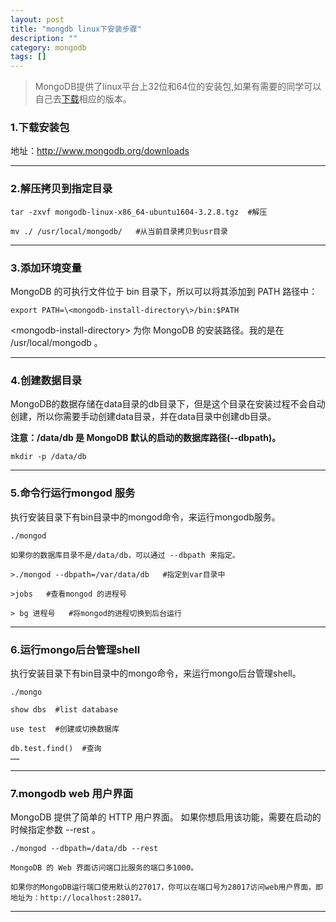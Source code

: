 ```yaml
---
layout: post
title: "mongdb linux下安装步骤"
description: ""
category: mongodb
tags: []
---
```


> MongoDB提供了linux平台上32位和64位的安装包,如果有需要的同学可以自己去[下载](http://www.mongodb.org/downloads)相应的版本。

### 1.下载安装包

地址：http://www.mongodb.org/downloads

---

### 2.解压拷贝到指定目录

```
tar -zxvf mongodb-linux-x86_64-ubuntu1604-3.2.8.tgz  #解压

mv ./ /usr/local/mongodb/   #从当前目录拷贝到usr目录

```

---

### 3.添加环境变量

MongoDB 的可执行文件位于 bin 目录下，所以可以将其添加到 PATH 路径中：

```
export PATH=\<mongodb-install-directory\>/bin:$PATH
```
\<mongodb-install-directory\> 为你 MongoDB 的安装路径。我的是在 /usr/local/mongodb 。

---

### 4.创建数据目录

MongoDB的数据存储在data目录的db目录下，但是这个目录在安装过程不会自动创建，所以你需要手动创建data目录，并在data目录中创建db目录。

**注意：/data/db 是 MongoDB 默认的启动的数据库路径(--dbpath)。**

```
mkdir -p /data/db
```

---

### 5.命令行运行mongod 服务

执行安装目录下有bin目录中的mongod命令，来运行mongodb服务。

```
./mongod
```
    如果你的数据库目录不是/data/db，可以通过 --dbpath 来指定。

```
>./mongod --dbpath=/var/data/db   #指定到var目录中

>jobs   #查看mongod 的进程号

> bg 进程号   #将mongod的进程切换到后台运行

```
---

### 6.运行mongo后台管理shell

执行安装目录下有bin目录中的mongo命令，来运行mongo后台管理shell。

```
./mongo

show dbs  #list database

use test  #创建或切换数据库

db.test.find()  #查询
……

```

---

### 7.mongodb web 用户界面

MongoDB 提供了简单的 HTTP 用户界面。 如果你想启用该功能，需要在启动的时候指定参数 --rest 。

```
./mongod --dbpath=/data/db --rest
```
    MongoDB 的 Web 界面访问端口比服务的端口多1000。

    如果你的MongoDB运行端口使用默认的27017，你可以在端口号为28017访问web用户界面，即地址为：http://localhost:28017。

---